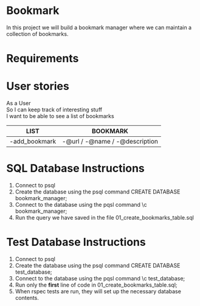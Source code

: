 # Bookmark

In this project we will build a bookmark manager where we can maintain a collection of bookmarks.

# Requirements

# User stories

As a User  
So I can keep track of interesting stuff  
I want to be able to see a list of bookmarks  

LIST | BOOKMARK
----- | --------
-add_bookmark | -@url / -@name / -@description


# SQL Database Instructions

1. Connect to psql
2. Create the database using the psql command CREATE DATABASE bookmark_manager;
3. Connect to the database using the pqsl command \c bookmark_manager;
4. Run the query we have saved in the file 01_create_bookmarks_table.sql

# Test Database Instructions

1. Connect to psql
2. Create the database using the psql command CREATE DATABASE test_database;
3. Connect to the database using the pqsl command \c test_database;
4. Run only the **first** line of code in 01_create_bookmarks_table.sql;
5. When rspec tests are run, they will set up the necessary database contents.
